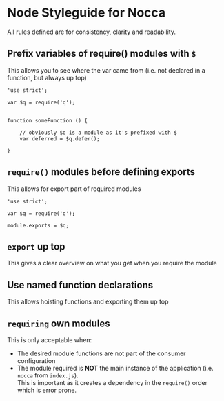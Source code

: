 # Node Styleguide for Nocca

All rules defined are for consistency, clarity and readability.

## Prefix variables of require() modules with `$`  

This allows you to see where the var came from (i.e. not declared in a function, but always up top)

    'use strict';
    
    var $q = require('q');
    
    
    function someFunction () {
    
        // obviously $q is a module as it's prefixed with $
        var deferred = $q.defer();
    
    }

## `require()` modules before defining exports

This allows for export part of required modules

    'use strict';
    
    var $q = require('q');
    
    module.exports = $q;
    
## `export` up top

This gives a clear overview on what you get when you require the module

## Use named function declarations

This allows hoisting functions and exporting them up top

## `requiring` own modules

This is only acceptable when:

- The desired module functions are not part of the consumer configuration
- The module required is **NOT** the main instance of the application (i.e. `nocca` from `index.js`).  
  This is important as it creates a dependency in the `require()` order which is error prone.
  
